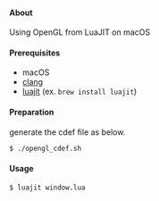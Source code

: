 #### About

Using OpenGL from LuaJIT on macOS

#### Prerequisites

- macOS
- [clang](https://clang.llvm.org)
- [luajit](https://luajit.org) (ex. `brew install luajit`)

#### Preparation

generate the cdef file as below.

````sh
$ ./opengl_cdef.sh
````

#### Usage

````sh
$ luajit window.lua
````
